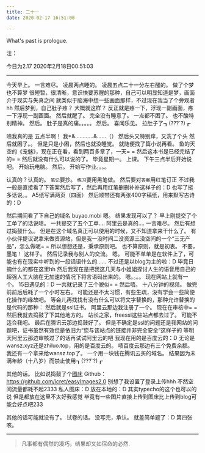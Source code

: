 ```yaml
---
title: 二十一
date: 2020-02-17 16:51:00

---
```

What's past is prologue.

<!--more-->注：
今日为2.17
2020年2月18日00:51:03


----------
今天早上。
一言难尽。
凌晨两点睡的。
凌晨五点二十一分左右醒的。
做了个梦
也不算梦
很短暂，很清晰，意识快要苏醒的那种，自己可以明显知道是梦，画面介于现实与失真之间
就类似于脑海中想一些画面那样，不过现在我当了个旁观者hh
然后梦到，自己肚子疼？
大概就这样？
反正就是疼一下，浮现一副画面，疼一下浮现一副画面。
然后就醒了。
完全没有睡意了。
一点都不困了。
也不酸特别精神。
然后。
肚子是真的痛。。。。。
然后。
喜闻乐见。
拉肚子了┓(???`?)┏

啧我真的是
五点半啊！
我*&…………&……（）
然后头又特别痒，又洗了个头
然后就困了。。
但是只是小困，然后也就没睡觉。
就随便找了篇小说再看。
鱼的天空的《宠魅》，现在正在看，看到两百多章了，一天= =
然后这本书是已经完结了的= =
然后就没有什么可以说的了。
毕竟星期一。
上课。
下午三点半后开始说吧。
开始玩电脑。
然后。
开始写作业。。。。



认真的？认真的。
`笔记`要抄。
`练习`要用黑笔做。
然后要对`答案`用红笔订正
不过我一般是直接看了下答案然后写了，然后再用红笔删删补补这样子的：D
也写了挺多话说。。
A5纸写满两页（四面）
然后顺带还有两张400字稿纸，用来默写古诗的：D

然后期间看了下自己的域名
buyao.mobi
嗯。
结果发现可以了？
早上刚提交了个工单了的话说啧。
一共提交了五个工单....
阿里云是真的....
一言难尽。
然后有想过捣鼓什么。
但是在这个域名真正可以使用的时候，又不知道拿来干什么了。
有小伙伴提议说拿来做资源站，但是我一没时间二没资源三没空间的一个“三无产品”，怎么做呢= =
所以想想还是，秉承原则吧。
也不算原则，就是初衷。
不要，墨笔！
这样子。
然后记录我与别人的交流。
嗯。
可能不单单是在软件上了，可能也有在现实中听到的一段话语什么的……
不过还是以blog为主的啦：D
毕竟日摘什么的都在这里hh
然后我现在是把我这几天与小姐姐探讨人生的语音用自己的超强人工大脑在无加速的情况下将言语码出来的。
嗯。。。。
现在网站上就有一个。
15日遇见的：D
一共就记录了三个貌似= =
然后唔。
十八分钟的视频。
做完前前后后耗了一个小时左右。
可能还是不太习惯，有些生疏，没有学会一些简便化操作的缘故吧。
等会儿再找找有没有什么可以将文字替换的，那种允许替换的是代码的那种：
然后就是ssl证书。
阿里云那边我注册了一个。
现在在审核中= =
然后我就去捣鼓了下其他地方的。
站长之家，freessl这些站点都去过了。
可能不适合我吧。
最后在腾讯云那边捣鼓好了。
但是不确定是ssl的问题还是我网站的问题吧，证书虽然有效但是依旧为“您与该站点的链接并非完全安全”这样子的
等明天阿里云那边审核过了的话再试试阿里云的吧
我现在用的是百度云的：D
无论是wansz.xyz还是zhiluo.top，用的是百度云的。
啧百度云那边有三个免费余额。
我还有一个拿来给wansz.top了。
一个用一块钱在腾讯云买的域名。
结果因为未满年龄（十八岁）而禁止使用┓(???`?)┏

其他的话。
比如说捣鼓了个[图床][1]
Github：<https://github.com/icret/easyImages2.0>
别想了我设置了登录上传hhh
不然空间流量都耗不起2333
私人图床：D
放在本地的：D
其实typecho的这个也可以的说
但是都放在这里不太好我感觉
毕竟有一些图片直接上传到图床比上传到blog可能会好点吧233

其他的话可能就没有了。
试卷的话。
没写完，承认。
就差简单题了：D
第四张咳。


----------


> 凡事都有偶然的凑巧，结果却又如宿命的必然.

[1]: https://buyao.mobi/